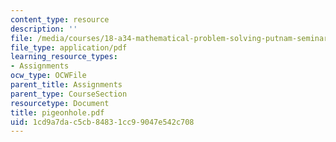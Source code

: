 ```yaml
---
content_type: resource
description: ''
file: /media/courses/18-a34-mathematical-problem-solving-putnam-seminar-fall-2018/1cd9a7dac5cb84831cc99047e542c708_pigeonhole.pdf
file_type: application/pdf
learning_resource_types:
- Assignments
ocw_type: OCWFile
parent_title: Assignments
parent_type: CourseSection
resourcetype: Document
title: pigeonhole.pdf
uid: 1cd9a7da-c5cb-8483-1cc9-9047e542c708
---
```

